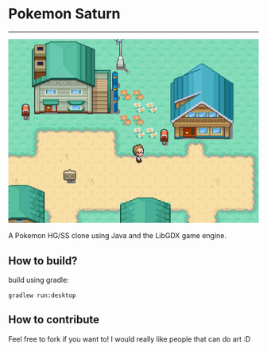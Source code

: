 # Pokemon Saturn
---------------
![alt text](https://github.com/aap007freak/Pokemon-Saturn/blob/master/android/assets/PkmStrn.png)

A Pokemon HG/SS clone using Java and the LibGDX game engine.

## How to build?

build using gradle:

```
gradlew run:desktop
```

## How to contribute

Feel free to fork if you want to!
I would really like people that can do art :D

